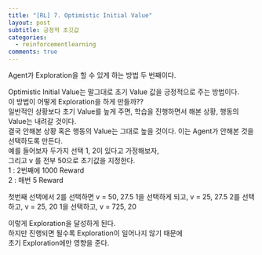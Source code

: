 ```yaml
---
title: "[RL] 7. Optimistic Initial Value"
layout: post
subtitle: 긍정적 초깃값
categories:
  - reinforcementlearning
comments: true
---
```


Agent가 Exploration을 할 수 있게 하는 방법 두 번째이다.  

Optimistic Initial Value는 말그대로 초기 Value 값을 긍정적으로 주는 방법이다.   
이 방법이 어떻게 Exploration을 하게 만들까??  
일반적인 상황보다 초기 Value를 높게 주면, 학습을 진행하면서 해본 상황, 행동의 Value는 내려갈 것이다.  
결국 안해본 상황 혹은 행동의 Value는 그대로 높을 것이다.
이는 Agent가 안해본 것을 선택하도록 만든다.  
예를 들어보자 두가지 선택 1, 2이 있다고 가정해보자,  
그리고 v 를 전부 50으로 초기값을 지정한다.  
1 :  2번째에 1000 Reward  
2 :  매번 5 Reward   
  
첫번째 선택에서 2를 선택하면 v = 50, 27.5
1을 선택하게 되고, v = 25, 27.5
2를 선택하고,  v = 25, 20
1을 선택하고,  v = 725, 20
  
이렇게 Exploration을 달성하게 된다.   
하지만 진행되면 될수록 Exploration이 일어나지 않기 때문에  
초기 Exploration에만 영향을 준다.
